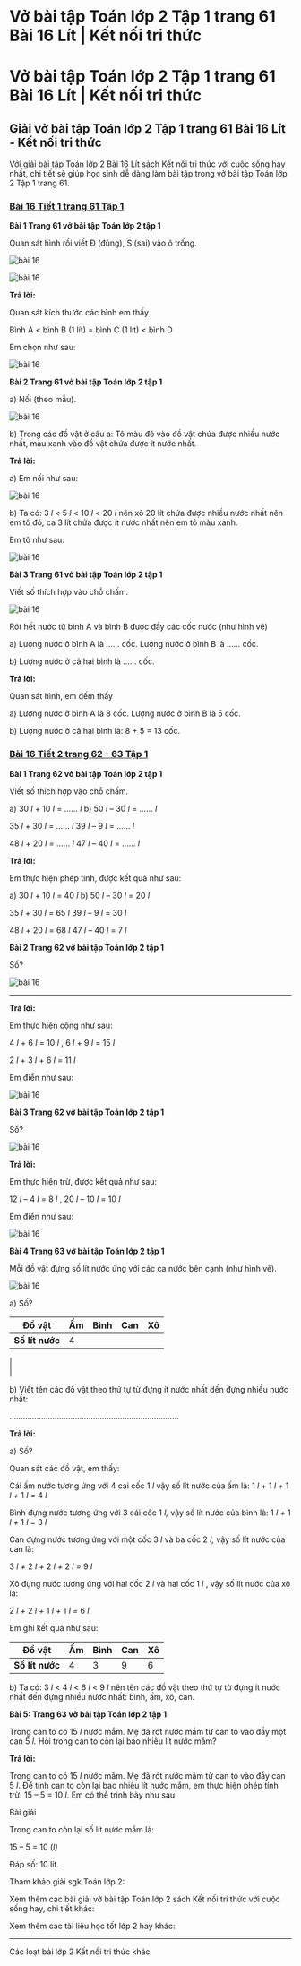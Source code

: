 # Vở bài tập Toán lớp 2 Tập 1 trang 61 Bài 16 Lít | Kết nối tri thức

# Vở bài tập Toán lớp 2 Tập 1 trang 61 Bài 16 Lít | Kết nối tri thức

## Giải vở bài tập Toán lớp 2 Tập 1 trang 61 Bài 16 Lít - Kết nối tri thức

Với giải bài tập Toán lớp 2 Bài 16 Lít sách Kết nối tri thức với cuộc sống hay nhất, chi tiết sẽ giúp học sinh dễ dàng làm bài tập trong vở bài tập Toán lớp 2 Tập 1 trang 61.

### [**Bài 16 Tiết 1 trang 61 Tập 1**](https://vietjack.com/vbt-toan-2-kn/bai-16-tiet-1-trang-61-tap-1.jsp)

**Bài 1 Trang 61 vở bài tập Toán lớp 2 tập 1**

Quan sát hình rồi viết Đ (đúng), S (sai) vào ô trống.

  


![bài 16](https://vietjack.com/vbt-toan-2-kn/images/bai-16-lit-36779.png)

![bài 16](https://vietjack.com/vbt-toan-2-kn/images/bai-16-lit-36790.png)

**Trả lời:**

Quan sát kích thước các bình em thấy

Bình A < bình B (1 lít) = bình C (1 lít) < bình D

Em chọn như sau:

![bài 16](https://vietjack.com/vbt-toan-2-kn/images/bai-16-lit-36792.png)

**Bài 2 Trang 61 vở bài tập Toán lớp 2 tập 1**

a) Nối (theo mẫu).

![bài 16](https://vietjack.com/vbt-toan-2-kn/images/bai-16-lit-36782.png)

b) Trong các đồ vật ở câu a: Tô màu đỏ vào đồ vật chứa được nhiều nước nhất, màu xanh vào đồ vật chứa được ít nước nhất.

**Trả lời:**

a) Em nối như sau:

![bài 16](https://vietjack.com/vbt-toan-2-kn/images/bai-16-lit-36780.png)

b) Ta có: 3 _l_ < 5 _l_ < 10 _l_ < 20 _l_ nên xô 20 lít chứa được nhiều nước nhất nên em tô đỏ; ca 3 lít chứa được ít nước nhất nên em tô màu xanh.

Em tô như sau:

![bài 16](https://vietjack.com/vbt-toan-2-kn/images/bai-16-lit-36783.png)

**Bài 3 Trang 61 vở bài tập Toán lớp 2 tập 1**

Viết số thích hợp vào chỗ chấm.

![bài 16](https://vietjack.com/vbt-toan-2-kn/images/bai-16-lit-36781.png)

Rót hết nước từ bình A và bình B được đầy các cốc nước (như hình vẽ)

a) Lượng nước ở bình A là …… cốc. Lượng nước ở bình B là …… cốc.

b) Lượng nước ở cả hai bình là …… cốc.

**Trả lời:**

Quan sát hình, em đếm thấy

a) Lượng nước ở bình A là 8 cốc. Lượng nước ở bình B là 5 cốc.

b) Lượng nước ở cả hai bình là: 8 + 5 = 13 cốc.

### [**Bài 16 Tiết 2 trang 62 - 63 Tập 1**](https://vietjack.com/vbt-toan-2-kn/bai-16-tiet-2-trang-62-63-tap-1.jsp)

**Bài 1 Trang 62 vở bài tập Toán lớp 2 tập 1**

Viết số thích hợp vào chỗ chấm.

a) 30 _l_ \+ 10 _l_ = …… _l_ b) 50 _l_ – 30 _l_ = …… _l_

35 _l_ \+ 30 _l_ = …… _l_ 39 _l_ – 9 _l_ = …… _l_

48 _l_ \+ 20 _l_ = …… _l_ 47 _l_ – 40 _l_ = …… _l_

**Trả lời:**

Em thực hiện phép tính, được kết quả như sau:

a) 30 _l_ \+ 10 _l_ = 40 _l_ b) 50 _l_ – 30 _l_ = 20 _l_

35 _l_ \+ 30 _l_ = 65 _l_ 39 _l_ – 9 _l_ = 30 _l_

48 _l_ \+ 20 _l_ = 68 _l_ 47 _l_ – 40 _l_ = 7 _l_

**Bài 2 Trang 62 vở bài tập Toán lớp 2 tập 1**

Số?

![bài 16](https://vietjack.com/vbt-toan-2-kn/images/bai-16-lit-36785.png)

****  


**Trả lời:**

Em thực hiện cộng như sau:

4 _l_ \+ 6 _l_ = 10 _l_ , 6 _l_ \+ 9 _l_ = 15 _l_

2 _l_ \+ 3 _l_ \+ 6 _l_ = 11 _l_

Em điền như sau:

![bài 16](https://vietjack.com/vbt-toan-2-kn/images/bai-16-lit-36784.png)

**Bài 3 Trang 62 vở bài tập Toán lớp 2 tập 1**

Số?

![bài 16](https://vietjack.com/vbt-toan-2-kn/images/bai-16-lit-36786.png)

**Trả lời:**

Em thực hiện trừ, được kết quả như sau:

12 _l_ – 4 _l_ = 8 _l_ , 20 _l_ – 10 _l_ = 10 _l_

Em điền như sau:

![bài 16](https://vietjack.com/vbt-toan-2-kn/images/bai-16-lit-36787.png)

**Bài 4 Trang 63 vở bài tập Toán lớp 2 tập 1**

Mỗi đồ vật đựng số lít nước ứng với các ca nước bên cạnh (như hình vẽ).

![bài 16](https://vietjack.com/vbt-toan-2-kn/images/bai-16-lit-36788.png)

a) Số?

**Đồ vật** | Ấm  | Bình  | Can  | Xô  
---|---|---|---|---  
**Số lít nước** | 4 |   
|   
|   
  
  
b) Viết tên các đồ vật theo thứ tự từ đựng ít nước nhất dến đựng nhiều nước nhất:

…………………………………………………………………

**Trả lời:**

a) Số?

Quan sát các đồ vật, em thấy:

Cái ấm nước tương ứng với 4 cái cốc 1 _l_ vậy số lít nước của ấm là: 1 _l_ \+ 1 _l +_ 1 _l +_ 1 _l =_ 4 _l_

Bình đựng nước tương ứng với 3 cái cốc 1 _l,_ vậy số lít nước của bình là: 1 _l +_ 1 _l +_ 1 _l =_ 3 _l_

Can đựng nước tương ứng với một cốc 3 _l_ và ba cốc 2 _l,_ vậy số lít nước của can là: 

3 _l +_ 2 _l +_ 2 _l +_ 2 _l =_ 9 _l_

Xô đựng nước tương ứng với hai cốc 2 _l_ và hai cốc 1 _l_ , vậy số lít nước của xô là: 

2 _l +_ 2 _l +_ 1 _l +_ 1 _l =_ 6 _l_

Em ghi kết quả như sau:

**Đồ vật** | Ấm  | Bình  | Can  | Xô  
---|---|---|---|---  
**Số lít nước** | 4 | 3 | 9 | 6  
  
b) Ta có: 3 _l_ < 4 _l_ < 6 _l_ < 9 _l_ nên tên các đồ vật theo thứ tự từ đựng ít nước nhất đến đựng nhiều nước nhất: bình, ấm, xô, can.

**Bài 5: Trang 63 vở bài tập Toán lớp 2 tập 1**

Trong can to có 15 _l_ nước mắm. Mẹ đã rót nước mắm từ can to vào đầy một can 5 _l._ Hỏi trong can to còn lại bao nhiêu lít nước mắm?

**Trả lời:**

Trong can to có 15 _l_ nước mắm. Mẹ đã rót nước mắm từ can to vào đầy can 5 _l_. Để tính can to còn lại bao nhiêu lít nước mắm, em thực hiện phép tính trừ: 15 – 5 = 10 _l_. Em có thể trình bày như sau:

Bài giải

Trong can to còn lại số lít nước mắm là:

15 – 5 = 10 (_l)_

Đáp số: 10 lít.

Tham khảo giải sgk Toán lớp 2:

Xem thêm các bài giải vở bài tập Toán lớp 2 sách Kết nối tri thức với cuộc sống hay, chi tiết khác:

Xem thêm các tài liệu học tốt lớp 2 hay khác:

* * *

Các loạt bài lớp 2 Kết nối tri thức khác
